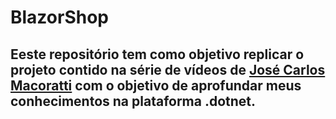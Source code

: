 # BlazorShop

## Eeste repositório tem como objetivo replicar o projeto contido na série de vídeos de <a href="https://www.youtube.com/watch?v=lQaXpJFxbxM&list=PLJ4k1IC8GhW1GFJbYD2uo-_pLfdvX6Pu9&ab_channel=JoseCarlosMacoratti">José Carlos Macoratti</a> com o objetivo de aprofundar meus conhecimentos na plataforma .dotnet.
